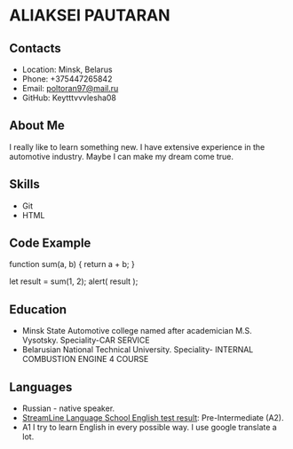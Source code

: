 # ALIAKSEI PAUTARAN
## Contacts 
* Location: Minsk, Belarus
* Phone: +375447265842
* Email: poltoran97@mail.ru
* GitHub: Keytttvvvlesha08
## About Me 
I really like to learn something new. I have extensive experience in the automotive industry. Maybe I can make my dream come true.
## Skills 
* Git
* HTML
## Code Example 
function sum(a, b) {
  return a + b;
}

let result = sum(1, 2);
alert( result );
 
## Education
* Minsk State Automotive college named after academician M.S. Vysotsky. Speciality-CAR SERVICE
* Belarusian National Technical University. Speciality- INTERNAL COMBUSTION ENGINE 4 COURSE
## Languages
* Russian - native speaker.
*  [StreamLine Language School English test result](https://test.str.by/login/index.php "StreamLine Language School English test result"): Pre-Intermediate (A2).
* A1 I try to learn English in every possible way. I use google translate a lot.